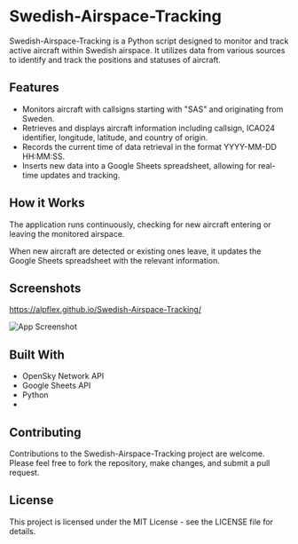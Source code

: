 
# Swedish-Airspace-Tracking

Swedish-Airspace-Tracking is a Python script designed to monitor and track active aircraft within Swedish airspace.
It utilizes data from various sources to identify and track the positions and statuses of aircraft.




## Features
- Monitors aircraft with callsigns starting with "SAS" and originating from Sweden.
- Retrieves and displays aircraft information including callsign, ICAO24 identifier, longitude, latitude, and country of origin.
- Records the current time of data retrieval in the format YYYY-MM-DD HH:MM:SS.
- Inserts new data into a Google Sheets spreadsheet, allowing for real-time updates and tracking.


## How it Works
The application runs continuously, checking for new aircraft entering or leaving the monitored airspace.

When new aircraft are detected or existing ones leave, it updates the Google Sheets spreadsheet with the relevant information.

## Screenshots
https://alpflex.github.io/Swedish-Airspace-Tracking/

![App Screenshot](https://via.placeholder.com/468x300?text=App+Screenshot+Here)


## Built With
- OpenSky Network API
- Google Sheets API
- Python
- 
## Contributing
Contributions to the Swedish-Airspace-Tracking project are welcome. Please feel free to fork the repository, make changes, and submit a pull request.

## License
This project is licensed under the MIT License - see the LICENSE file for details.
